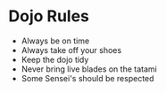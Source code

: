 Dojo Rules
==========
* Always be on time
* Always take off your shoes
* Keep the dojo tidy
* Never bring live blades on the tatami
* Some Sensei's should be respected
